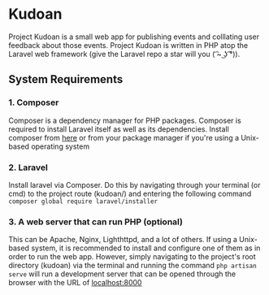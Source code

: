 # Kudoan

Project Kudoan is a small web app for publishing events and colllating user feedback about those events. Project Kudoan
is written in PHP atop the Laravel web framework (give the Laravel repo a star will you ( ͡~ ͜ʖ ͡°)).

## System Requirements
### 1. Composer


Composer is a dependency manager for PHP packages. Composer is required to install Laravel itself as well as its dependencies. 
Install composer from [here](https://getcomposer.org) or from your package manager if you're using a Unix-based operating 
system

### 2. Laravel


Install laravel via Composer. Do this by navigating through your terminal (or cmd) to the project route (kudoan/) and entering
the following command `composer global require laravel/installer`

### 3. A web server that can run PHP (optional)


This can be Apache, Nginx, Lighthttpd, and a lot of others. If using a Unix-based system, it is recommended to install and configure
one of them as in order to run the web app. However, simply navigating to the project's root directory (kudoan) via the terminal
and running the command `php artisan serve` will run a development server that can be opened through the browser with the 
URL of [localhost:8000](http://localhost:8000)
